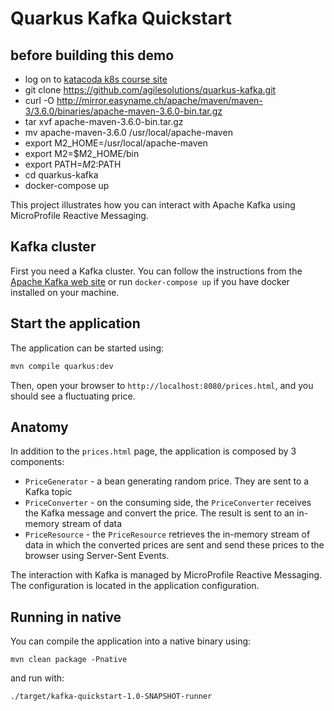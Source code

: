 Quarkus Kafka Quickstart
========================

## before building this demo

- log on to [katacoda k8s course site](https://www.katacoda.com/courses/kubernetes/launch-single-node-cluster)
- git clone https://github.com/agilesolutions/quarkus-kafka.git
- curl -O http://mirror.easyname.ch/apache/maven/maven-3/3.6.0/binaries/apache-maven-3.6.0-bin.tar.gz
- tar xvf apache-maven-3.6.0-bin.tar.gz
- mv apache-maven-3.6.0  /usr/local/apache-maven
- export M2_HOME=/usr/local/apache-maven
- export M2=$M2_HOME/bin
- export PATH=$M2:$PATH
- cd quarkus-kafka
- docker-compose up

This project illustrates how you can interact with Apache Kafka using MicroProfile Reactive Messaging.

## Kafka cluster

First you need a Kafka cluster. You can follow the instructions from the [Apache Kafka web site](https://kafka.apache.org/quickstart) or run `docker-compose up` if you have docker installed on your machine.

## Start the application

The application can be started using: 

```bash
mvn compile quarkus:dev
```  

Then, open your browser to `http://localhost:8080/prices.html`, and you should see a fluctuating price.

## Anatomy

In addition to the `prices.html` page, the application is composed by 3 components:

* `PriceGenerator` - a bean generating random price. They are sent to a Kafka topic
* `PriceConverter` - on the consuming side, the `PriceConverter` receives the Kafka message and convert the price.
The result is sent to an in-memory stream of data
* `PriceResource`  - the `PriceResource` retrieves the in-memory stream of data in which the converted prices are sent and send these prices to the browser using Server-Sent Events.

The interaction with Kafka is managed by MicroProfile Reactive Messaging.
The configuration is located in the application configuration.

## Running in native

You can compile the application into a native binary using:

`mvn clean package -Pnative`

and run with:

`./target/kafka-quickstart-1.0-SNAPSHOT-runner` 